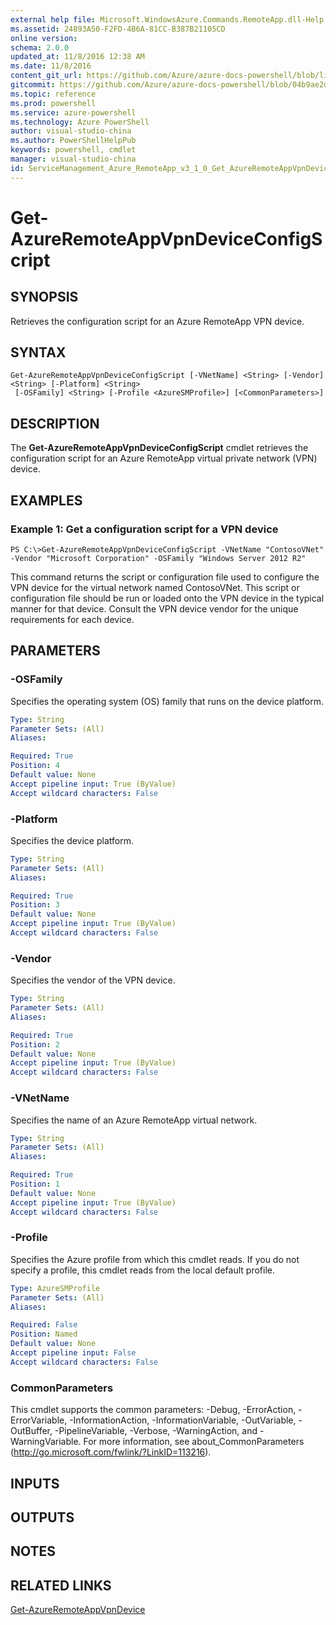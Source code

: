 ```yaml
---
external help file: Microsoft.WindowsAzure.Commands.RemoteApp.dll-Help.xml
ms.assetid: 24893A50-F2FD-4B6A-81CC-B387B21105CD
online version: 
schema: 2.0.0
updated_at: 11/8/2016 12:38 AM
ms.date: 11/8/2016
content_git_url: https://github.com/Azure/azure-docs-powershell/blob/live/azureps-cmdlets-docs/ServiceManagement/Azure.RemoteApp/v3.1.0/Get-AzureRemoteAppVpnDeviceConfigScript.md
gitcommit: https://github.com/Azure/azure-docs-powershell/blob/04b9ae2d1c44a3ada330f570237886794cede893/azureps-cmdlets-docs/ServiceManagement/Azure.RemoteApp/v3.1.0/Get-AzureRemoteAppVpnDeviceConfigScript.md
ms.topic: reference
ms.prod: powershell
ms.service: azure-powershell
ms.technology: Azure PowerShell
author: visual-studio-china
ms.author: PowerShellHelpPub
keywords: powershell, cmdlet
manager: visual-studio-china
id: ServiceManagement_Azure_RemoteApp_v3_1_0_Get_AzureRemoteAppVpnDeviceConfigScript_md
---
```


# Get-AzureRemoteAppVpnDeviceConfigScript

## SYNOPSIS
Retrieves the configuration script for an Azure RemoteApp VPN device.

## SYNTAX

```
Get-AzureRemoteAppVpnDeviceConfigScript [-VNetName] <String> [-Vendor] <String> [-Platform] <String>
 [-OSFamily] <String> [-Profile <AzureSMProfile>] [<CommonParameters>]
```

## DESCRIPTION
The **Get-AzureRemoteAppVpnDeviceConfigScript** cmdlet retrieves the configuration script for an Azure RemoteApp virtual private network (VPN) device.

## EXAMPLES

### Example 1: Get a configuration script for a VPN device
```
PS C:\>Get-AzureRemoteAppVpnDeviceConfigScript -VNetName "ContosoVNet" -Vendor "Microsoft Corporation" -OSFamily "Windows Server 2012 R2"
```

This command returns the script or configuration file used to configure the VPN device for the virtual network named ContosoVNet.
This script or configuration file should be run or loaded onto the VPN device in the typical manner for that device.
Consult the VPN device vendor for the unique requirements for each device.

## PARAMETERS

### -OSFamily
Specifies the operating system (OS) family that runs on the device platform.

```yaml
Type: String
Parameter Sets: (All)
Aliases: 

Required: True
Position: 4
Default value: None
Accept pipeline input: True (ByValue)
Accept wildcard characters: False
```

### -Platform
Specifies the device platform.

```yaml
Type: String
Parameter Sets: (All)
Aliases: 

Required: True
Position: 3
Default value: None
Accept pipeline input: True (ByValue)
Accept wildcard characters: False
```

### -Vendor
Specifies the vendor of the VPN device.

```yaml
Type: String
Parameter Sets: (All)
Aliases: 

Required: True
Position: 2
Default value: None
Accept pipeline input: True (ByValue)
Accept wildcard characters: False
```

### -VNetName
Specifies the name of an Azure RemoteApp virtual network.

```yaml
Type: String
Parameter Sets: (All)
Aliases: 

Required: True
Position: 1
Default value: None
Accept pipeline input: True (ByValue)
Accept wildcard characters: False
```

### -Profile
Specifies the Azure profile from which this cmdlet reads.
If you do not specify a profile, this cmdlet reads from the local default profile.

```yaml
Type: AzureSMProfile
Parameter Sets: (All)
Aliases: 

Required: False
Position: Named
Default value: None
Accept pipeline input: False
Accept wildcard characters: False
```

### CommonParameters
This cmdlet supports the common parameters: -Debug, -ErrorAction, -ErrorVariable, -InformationAction, -InformationVariable, -OutVariable, -OutBuffer, -PipelineVariable, -Verbose, -WarningAction, and -WarningVariable. For more information, see about_CommonParameters (http://go.microsoft.com/fwlink/?LinkID=113216).

## INPUTS

## OUTPUTS

## NOTES

## RELATED LINKS

[Get-AzureRemoteAppVpnDevice](xref:ServiceManagement/Azure.RemoteApp/v3.1.0/Get-AzureRemoteAppVpnDevice.md)


